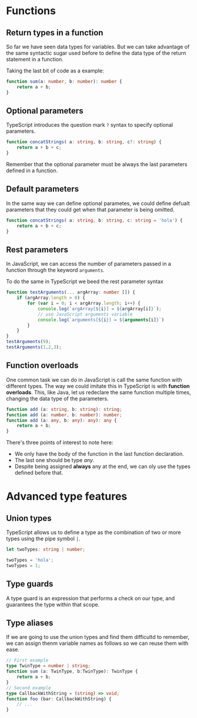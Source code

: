 # Functions

## Return types in a function

So far we have seen data types for variables. But we can take advantage of the same syntactic sugar used before to define the data type of the return statement in a function.

Taking the last bit of code as a example:

```typescript
function sum(a: number, b: number): number {
    return a + b;
}
```

## Optional parameters

TypeScript introduces the question mark `?` syntax to specify optional parameters.

```typescript
function concatStrings( a: string, b: string, c?: string) {
    return a + b + c;
}
```

Remember that the optional parameter must be always the last parameters defined in a function.

## Default parameters

In the same way we can define optional parametes, we could define defualt parameters that they could get when that parameter is being omitted.

```typescript
function concatStrings( a: string, b: string, c: string = 'hola') {
    return a + b + c;
}
```

## Rest parameters

In JavaScript, we can access the number of parameters passed in a function through the keyword `arguments`.

To do the same in TypeScript we beed the rest parameter syntax

```typescript
function testArguments(... argArray: number []) {
    if (argArray.length > 0) {
        for (var i = 0; i < argArray.length; i++) {
            console.log(`argArray[${i}] = ${argArray[i]}`);
            // use JavaScript arguments variable
            console.log(`arguments[${i}] = ${arguments[i]}`)
        }
    }
}
testArguments(9);
testArguments(1,2,3);
```

## Function overloads

One common task we can do in JavaScript is call the same function with different types.
The way we could imitate this in TypeScript is with **function overloads**. This, like Java, let us redeclare the same function multiple times, changing the data type of the parameters.

```typescript
function add (a: string, b: string): string;
function add (a: number, b: number): number;
function add (a: any, b: any): any): any {
    return a + b;
}
```

There's three points of interest to note here:

- We only have the body of the function in the last function declaration.
- The last one should be type _any_.
- Despite being assigned **always** any at the end, we can oly use the types defined before that.

# Advanced type features

## Union types

TypeScript allows us to define a type as the combination of two or more types using the pipe symbol `|`.

```typescript
let twoTypes: string | number;

twoTypes = 'hola';
twoTypes = 1;
```

## Type guards

A type guard is an expression that performs a check on our type, and guarantees the type within that scope.

## Type aliases

If we are going to use the union types and find them difficultd to remember, we can assign thenm variable names as follows so we can reuse them with ease.

```typescript
// First example
type TwinType = number | string;
function sum (a: TwinType, b:TwinType): TwinType {
    return a + b;
}
// Second example
type CallbackWithString = (string) => void;
function foo (bar: CallbackWithString) {
    // ...
}
```